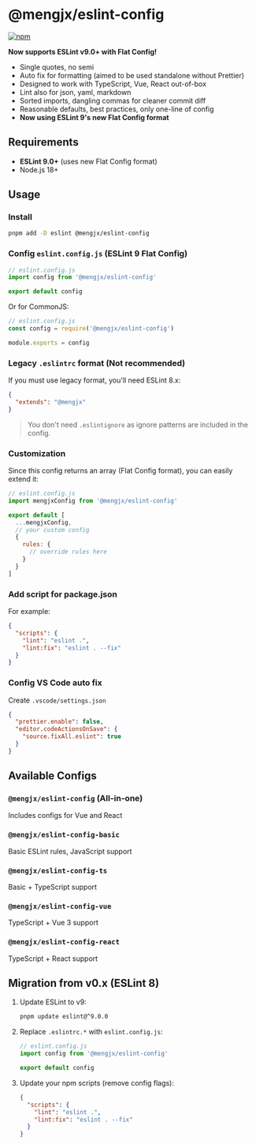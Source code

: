 # @mengjx/eslint-config

[![npm](https://img.shields.io/npm/v/@mengjx/eslint-config.svg)](https://npmjs.com/package/@mengjx/eslint-config)

**Now supports ESLint v9.0+ with Flat Config!**

- Single quotes, no semi
- Auto fix for formatting (aimed to be used standalone without Prettier)
- Designed to work with TypeScript, Vue, React out-of-box
- Lint also for json, yaml, markdown
- Sorted imports, dangling commas for cleaner commit diff
- Reasonable defaults, best practices, only one-line of config
- **Now using ESLint 9's new Flat Config format**

## Requirements

- **ESLint 9.0+** (uses new Flat Config format)
- Node.js 18+

## Usage

### Install

```bash
pnpm add -D eslint @mengjx/eslint-config
```

### Config `eslint.config.js` (ESLint 9 Flat Config)

```javascript
// eslint.config.js
import config from '@mengjx/eslint-config'

export default config
```

Or for CommonJS:

```javascript
// eslint.config.js
const config = require('@mengjx/eslint-config')

module.exports = config
```

### Legacy `.eslintrc` format (Not recommended)

If you must use legacy format, you'll need ESLint 8.x:

```json
{
  "extends": "@mengjx"
}
```

> You don't need `.eslintignore` as ignore patterns are included in the config.

### Customization

Since this config returns an array (Flat Config format), you can easily extend it:

```javascript
// eslint.config.js
import mengjxConfig from '@mengjx/eslint-config'

export default [
  ...mengjxConfig,
  // your custom config
  {
    rules: {
      // override rules here
    }
  }
]
```

### Add script for package.json

For example:

```json
{
  "scripts": {
    "lint": "eslint .",
    "lint:fix": "eslint . --fix"
  }
}
```

### Config VS Code auto fix

Create `.vscode/settings.json`

```json
{
  "prettier.enable": false,
  "editor.codeActionsOnSave": {
    "source.fixAll.eslint": true
  }
}
```

## Available Configs

### `@mengjx/eslint-config` (All-in-one)
Includes configs for Vue and React

### `@mengjx/eslint-config-basic`
Basic ESLint rules, JavaScript support

### `@mengjx/eslint-config-ts`
Basic + TypeScript support

### `@mengjx/eslint-config-vue`
TypeScript + Vue 3 support

### `@mengjx/eslint-config-react`
TypeScript + React support

## Migration from v0.x (ESLint 8)

1. Update ESLint to v9:
   ```bash
   pnpm update eslint@^9.0.0
   ```

2. Replace `.eslintrc.*` with `eslint.config.js`:
   ```javascript
   // eslint.config.js
   import config from '@mengjx/eslint-config'
   
   export default config
   ```

3. Update your npm scripts (remove config flags):
   ```json
   {
     "scripts": {
       "lint": "eslint .",
       "lint:fix": "eslint . --fix"
     }
   }
   ```
